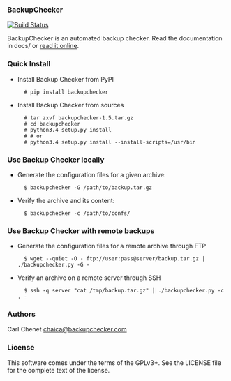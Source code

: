### BackupChecker 

[![Build Status](https://travis-ci.org/backupchecker/backupchecker.svg?branch=master)](https://travis-ci.org/backupchecker/backupchecker)

BackupChecker is an automated backup checker. Read the documentation in docs/
or [read it online](https://backupchecker.readthedocs.org/en/latest/).

### Quick Install

* Install Backup Checker from PyPI

        # pip install backupchecker

* Install Backup Checker from sources

        # tar zxvf backupchecker-1.5.tar.gz
        # cd backupchecker
        # python3.4 setup.py install
        # # or
        # python3.4 setup.py install --install-scripts=/usr/bin

### Use Backup Checker locally

* Generate the configuration files for a given archive:

        $ backupchecker -G /path/to/backup.tar.gz

* Verify the archive and its content:

        $ backupchecker -c /path/to/confs/

### Use Backup Checker with remote backups

* Generate the configuration files for a remote archive through FTP

        $ wget --quiet -O - ftp://user:pass@server/backup.tar.gz | ./backupchecker.py -G -

* Verify an archive on a remote server through SSH

        $ ssh -q server "cat /tmp/backup.tar.gz" | ./backupchecker.py -c . -

### Authors

Carl Chenet <chaica@backupchecker.com>

### License

This software comes under the terms of the GPLv3+. See the LICENSE file for the complete text of the license.
